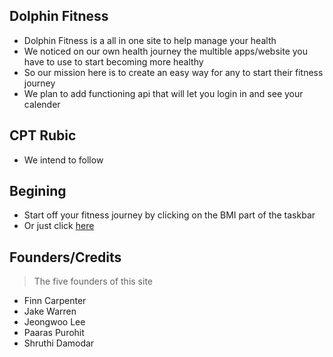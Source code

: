 ## Dolphin Fitness
- Dolphin Fitness is a all in one site to help manage your health
- We noticed on our own health journey the multible apps/website you have to use to start becoming more healthy
- So our mission here is to create an easy way for any to start their fitness journey
- We plan to add functioning api that will let you login in and see your calender

## CPT Rubic
- We intend to follow 

## Begining
- Start off your fitness journey by clicking on the BMI part of the taskbar
- Or just click [here](https://jakewarren2414.github.io/dolphins2/bmi)

## Founders/Credits
> The five founders of this site
- Finn Carpenter
- Jake Warren
- Jeongwoo Lee
- Paaras Purohit
- Shruthi Damodar